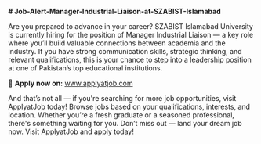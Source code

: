 **# Job-Alert-Manager-Industrial-Liaison-at-SZABIST-Islamabad**

Are you prepared to advance in your career? SZABIST Islamabad University is currently hiring for the position of Manager Industrial Liaison — a key role where you’ll build valuable connections between academia and the industry.
If you have strong communication skills, strategic thinking, and relevant qualifications, this is your chance to step into a leadership position at one of Pakistan’s top educational institutions.

🔗 **Apply now on:** www.applyatjob.com

And that’s not all — if you're searching for more job opportunities, visit ApplyatJob today! Browse jobs based on your qualifications, interests, and location. Whether you’re a fresh graduate or a seasoned professional, there's something waiting for you.
Don’t miss out — land your dream job now. Visit ApplyatJob and apply today!
